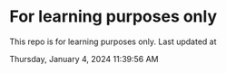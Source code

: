# For learning purposes only
This repo is for learning purposes only.
Last updated at

Thursday, January 4, 2024 11:39:56 AM

